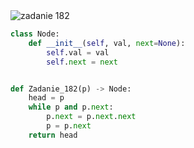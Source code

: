<picture>
  <source srcset="../../srt/zbior_zadan/182.png" media="(prefers-color-scheme: light)">
  <source srcset="../../srt/zbior_zadan/black_182.png" media="(prefers-color-scheme: dark)">
  <img src="../../srt/zbior_zadan/black_182.png" alt="zadanie 182">
</picture>

```python
class Node:
    def __init__(self, val, next=None):
        self.val = val
        self.next = next


def Zadanie_182(p) -> Node:
    head = p
    while p and p.next:
        p.next = p.next.next
        p = p.next
    return head
```